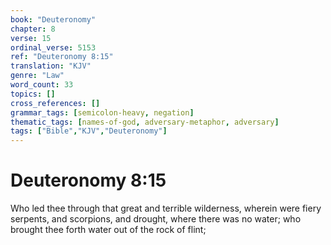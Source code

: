 ```yaml
---
book: "Deuteronomy"
chapter: 8
verse: 15
ordinal_verse: 5153
ref: "Deuteronomy 8:15"
translation: "KJV"
genre: "Law"
word_count: 33
topics: []
cross_references: []
grammar_tags: [semicolon-heavy, negation]
thematic_tags: [names-of-god, adversary-metaphor, adversary]
tags: ["Bible","KJV","Deuteronomy"]
---
```


# Deuteronomy 8:15

Who led thee through that great and terrible wilderness, wherein were fiery serpents, and scorpions, and drought, where there was no water; who brought thee forth water out of the rock of flint;

